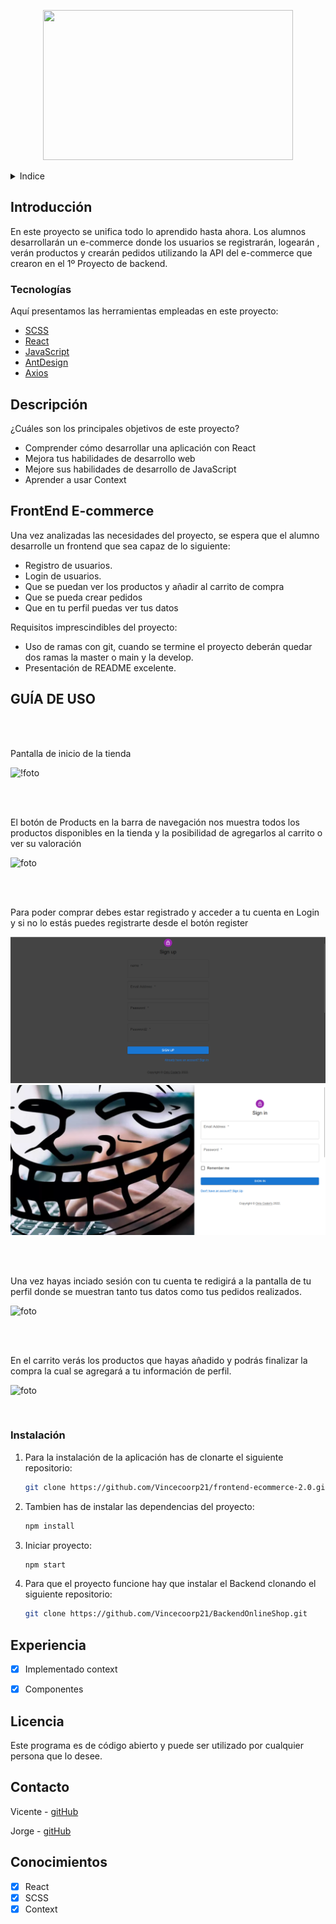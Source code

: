 <!-- LOGO -->

<p align="center">
  <img width="400" height="240" src='./src/assets/banner.jpg'>
</p>

<!-- INDICE -->
<details>
  <summary>Indice</summary>
  <ol>
    <li>
      <a href="#introducción">Introducción</a>
      <ul>
        <li><a href="#descripción">Tecnologías</a></li>
      </ul>
    </li>
    <li>
      <a href="#descripción-del-proyecto">Descripción del proyecto</a>
      <ul>
        <li><a href="#instalación">Instalación</a></li>
      </ul>
    </li>    
    <li><a href="#licencia">Licencia</a></li>
    <li><a href="#contacto">Contacto</a></li>
    <li><a href="#conocimientos">Conocimientos</a></li>
  </ol>
</details>

<!-- SOBRE EL PROYECTO -->

## Introducción

En este proyecto se unifica todo lo aprendido hasta ahora. Los alumnos desarrollarán un e-commerce donde los usuarios se registrarán, logearán , verán productos y crearán pedidos utilizando la API del e-commerce que crearon en el 1º Proyecto de backend.


### Tecnologías

Aquí presentamos las herramientas empleadas en este proyecto:

- [SCSS](https://sass-lang.com/)
- [React](https://es.reactjs.org/)
- [JavaScript](https://developer.mozilla.org/es/docs/Web/JavaScript)
- [AntDesign](https://ant.design/)
- [Axios](https://github.com/axios/axios)


<!-- DESCRIPCION -->

## Descripción

¿Cuáles son los principales objetivos de este proyecto?
  -  Comprender cómo desarrollar una aplicación con React
  -  Mejora tus habilidades de desarrollo web
  -  Mejore sus habilidades de desarrollo de JavaScript
  -  Aprender a usar Context

## FrontEnd E-commerce

Una vez analizadas las necesidades del proyecto, se espera
que el alumno desarrolle un frontend que sea capaz de lo siguiente:
- Registro de usuarios.
- Login de usuarios.
- Que se puedan ver los productos  y añadir al carrito de compra
- Que se pueda crear pedidos
- Que en tu perfil puedas ver tus datos

Requisitos imprescindibles del proyecto:
- Uso de ramas con git, cuando se termine el proyecto deberán quedar dos ramas la master o main y la develop.
- Presentación de README excelente.

## GUÍA DE USO

<br><br>

Pantalla de inicio de la tienda


![!foto](./src/assets/home.png)


<br><br>

El botón de Products en la barra de navegación nos muestra todos los productos disponibles en la tienda y la posibilidad de agregarlos al carrito o ver su valoración

![foto](./src/assets/products.png)

<br><br>

Para poder comprar debes estar registrado y acceder a tu cuenta en Login y si no lo estás puedes registrarte desde el botón register

![foto](./src/assets/register.png)
![foto](./src/assets/login.png)

<br><br>
 
 Una vez hayas inciado sesión con tu cuenta te redigirá a la pantalla de tu perfil donde se muestran tanto tus datos como tus pedidos realizados.

![foto](./src/assets/profile.png)

<br><br>

En el carrito verás los productos que hayas añadido y podrás finalizar la compra la cual se agregará a tu información de perfil.

![foto](./src/assets/cart.png)


<br>

### Instalación

1. Para la instalación de la aplicación has de clonarte el siguiente repositorio:

   ```sh
   git clone https://github.com/Vincecoorp21/frontend-ecommerce-2.0.git
   ```

2. Tambien has de instalar las dependencias del proyecto:
   ```sh
   npm install
   ```

3. Iniciar proyecto:
    ```sh
    npm start
   ```
4. Para que el proyecto funcione hay que instalar el Backend clonando el siguiente repositorio:

    ```sh
   git clone https://github.com/Vincecoorp21/BackendOnlineShop.git
   ```

<!-- ROADMAP -->

## Experiencia

- [x] Implementado context
- [x] Componentes


<!-- LICENCIA -->

## Licencia

Este programa es de código abierto y puede ser utilizado por cualquier persona que lo desee.

<!-- CONTACTO -->

## Contacto

Vicente - [gitHub](https://github.com/Vincecoorp21)

Jorge - [gitHub](https://github.com/yorch82)

<!-- CONCOCIMIENTOS -->

## Conocimientos

- [x] React
- [x] SCSS
- [x] Context